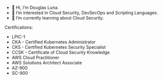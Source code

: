 - 👋 Hi, I’m Douglas Luna.
- 👀 I’m interested in Cloud Security, DevSecOps and Scripting Languages.
- 🌱 I’m currently learning about Cloud Security.

Certifications:
- LPIC-1
- CKA - Certified Kubernetes Administrator
- CKS - Certified Kubernetes Security Specialist
- CCSK - Certificate of Cloud Security Knowledge
- AWS Cloud Practitioner
- AWS Solutions Architect Associate
- AZ-900
- SC-900

<!---
douglasluna/douglasluna is a ✨ special ✨ repository because its `README.md` (this file) appears on your GitHub profile.
You can click the Preview link to take a look at your changes.
--->
